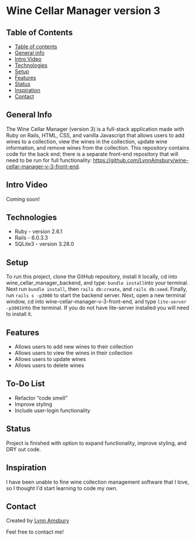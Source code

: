 # Wine Cellar Manager version 3

## Table of Contents

[](#)
  - [Table of contents](#table-of-contents)
  - [General info](#general-info)
  - [Intro Video](#intro-video)
  - [Technologies](#technologies)
  - [Setup](#setup)
  - [Features](#features)
  - [Status](#status)
  - [Inspiration](#inspiration)
  - [Contact](#contact)

## General Info

The Wine Cellar Manager (version 3) is a full-stack application made with Ruby on Rails, HTML, CSS, and vanilla Javascript that allows users to add wines to a collection, view the wines in the collection, update wine information, and remove wines from the collection. This repository contains code for the back end; there is a separate front-end repository that will need to be run for full functionality: <https://github.com/LynnAmsbury/wine-cellar-manager-v-3-front-end>.

## Intro Video

Coming soon!

## Technologies

* Ruby - version 2.6.1
* Rails - 6.0.3.3
* SQLite3 - version 3.28.0

## Setup

To run this project, clone the GitHub repository, install it locally, cd into wine_cellar_manager_backend, and type:
```bundle install```into your terminal. Next run ```bundle install```, then ```rails db:create```, and ```rails db:seed```. Finally, run ```rails s -p3000``` to start the backend server.
Next, open a new terminal window, cd into wine-cellar-manager-v-3-front-end, and type
```lite-server -p3001```into the terminal. If you do not have lite-server installed you will need to install it.

## Features

* Allows users to add new wines to their collection
* Allows users to view the wines in their collection
* Allows users to update wines
* Allows users to delete wines

## To-Do List

* Refactor “code smell”
* Improve styling
* Include user-login functionality

## Status

Project is finished with option to expand functionality, improve styling, and DRY out code.

## Inspiration

I have been unable to fine wine collection management software that I love, so I thought I'd start learning to code my own.

## Contact

Created by [Lynn Amsbury](https://www.linkedin.com/in/lynnamsbury/)

Feel free to contact me!